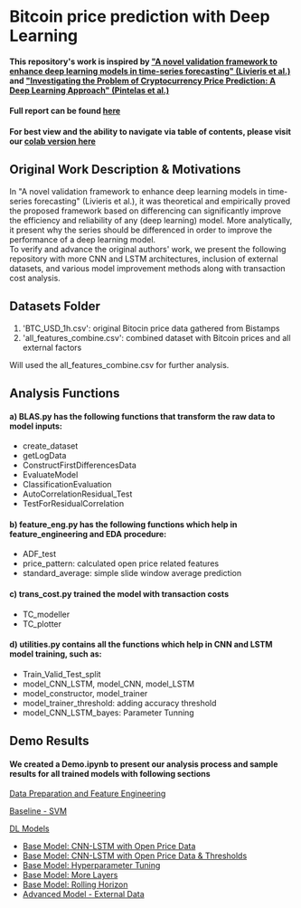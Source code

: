# Bitcoin price prediction with Deep Learning 
#### This repository's work is inspired by ["A novel validation framework to enhance deep learning models in time-series forecasting" (Livieris et al.)](https://www.researchgate.net/publication/341755634_A_novel_validation_framework_to_enhance_deep_learning_models_in_time-series_forecasting) and ["Investigating the Problem of Cryptocurrency Price Prediction: A Deep Learning Approach" (Pintelas et al.)](https://link.springer.com/chapter/10.1007/978-3-030-49186-4_9)
#### Full report can be found [here](https://github.com/wingwingz/DL-Crypto/blob/master/Final_Report.pdf)
#### For best view and the ability to navigate via table of contents, please visit our [colab version here]( https://colab.research.google.com/drive/17_DSYw9d2MnJqLXqr09k2qvw3z0Xzv6j?usp=sharing)

## Original Work Description & Motivations
In "A novel validation framework to enhance deep learning models in time-series forecasting" (Livieris et al.), it was theoretical and empirically proved the proposed framework based on differencing can significantly improve the efficiency and reliability of any (deep learning) model. More analytically, it present why the series should be differenced in order to improve the performance of a deep learning model. 
<br>
To verify and advance the original authors' work, we present the following repository with more CNN and LSTM architectures, inclusion of external datasets, and various model improvement methods along with transaction cost analysis. 

## Datasets Folder
1. 'BTC_USD_1h.csv': original Bitocin price data gathered from Bistamps 
2. 'all_features_combine.csv': combined dataset with Bitcoin prices and all external factors

Will used the all_features_combine.csv for further analysis.

## Analysis Functions
#### a) BLAS.py has the following functions that transform the raw data to model inputs:
* create_dataset
* getLogData
* ConstructFirstDifferencesData
* EvaluateModel
* ClassificationEvaluation
* AutoCorrelationResidual_Test
* TestForResidualCorrelation

#### b) feature_eng.py has the following functions which help in feature_engineering and EDA procedure:
* ADF_test
* price_pattern: calculated open price related features
* standard_average: simple slide window average prediction

#### c) trans_cost.py trained the model with transaction costs
* TC_modeller
* TC_plotter

#### d) utilities.py contains all the functions which help in CNN and LSTM model training, such as:
* Train_Valid_Test_split
* model_CNN_LSTM, model_CNN, model_LSTM
* model_constructor, model_trainer
* model_trainer_threshold: adding accuracy threshold 
* model_CNN_LSTM_bayes: Parameter Tunning

## Demo Results
#### We created a Demo.ipynb to present our analysis process and sample results for all trained models with following sections

[Data Preparation and Feature Engineering](#first)

[Baseline - SVM](#second)

[DL Models](#third)
* [Base Model: CNN-LSTM with Open Price Data](#cnnlstm)
* [Base Model: CNN-LSTM with Open Price Data & Thresholds](#tsd)
* [Base Model: Hyperparameter Tuning](#ht)
* [Base Model: More Layers](#layers)
* [Base Model: Rolling Horizon](#rh)
* [Advanced Model - External Data](#ed)
